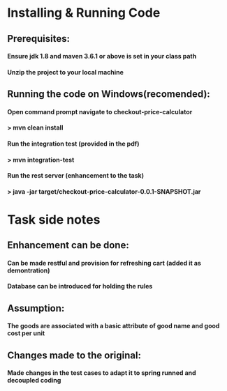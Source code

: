 # Installing & Running Code

## Prerequisites:

#### Ensure jdk 1.8 and maven 3.6.1 or above is set in your class path
#### Unzip the project to your local machine 


## Running the code on Windows(recomended):

#### Open command prompt navigate to checkout-price-calculator
#### > mvn clean install

#### Run the integration test (provided in the pdf)
#### > mvn integration-test

#### Run the rest server (enhancement to the task)
#### > java -jar target/checkout-price-calculator-0.0.1-SNAPSHOT.jar

# Task side notes
## Enhancement can be done:
#### Can be made restful and provision for refreshing cart (added it as demontration)
#### Database can be introduced for holding the rules

## Assumption:
#### The goods are associated with a basic attribute of good name and good cost per unit

## Changes made to the original:
#### Made changes in the test cases to adapt it to spring runned and decoupled coding